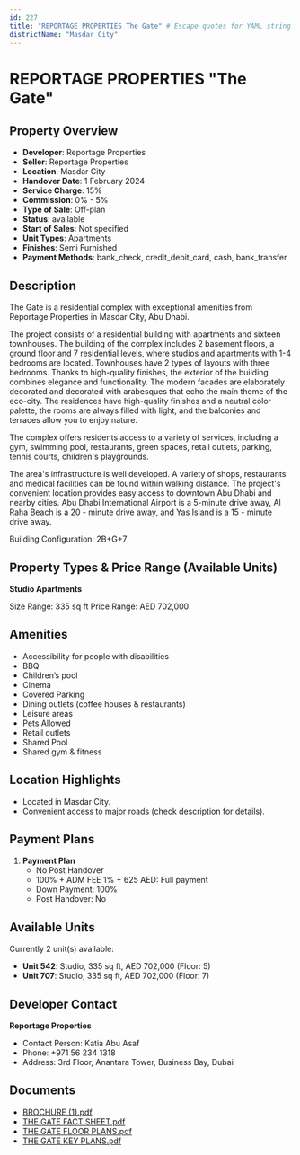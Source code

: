 ```yaml
---
id: 227
title: "REPORTAGE PROPERTIES The Gate" # Escape quotes for YAML string
districtName: "Masdar City"
---
```


# REPORTAGE PROPERTIES "The Gate"

## Property Overview
- **Developer**: Reportage Properties
- **Seller**: Reportage Properties
- **Location**: Masdar City
- **Handover Date**: 1 February 2024
- **Service Charge**: 15%
- **Commission**: 0% - 5%
- **Type of Sale**: Off-plan
- **Status**: available
- **Start of Sales**: Not specified
- **Unit Types**: Apartments
- **Finishes**: Semi Furnished
- **Payment Methods**: bank_check, credit_debit_card, cash, bank_transfer

## Description
The Gate is a residential complex with exceptional amenities from Reportage Properties in Masdar City, Abu Dhabi. 

The project consists of a residential building with apartments and sixteen townhouses. The building of the complex includes 2 basement floors, a ground floor and 7 residential levels, where studios and apartments with 1-4 bedrooms are located. Townhouses have 2 types of layouts with three bedrooms. Thanks to high-quality finishes, the exterior of the building combines elegance and functionality. The modern facades are elaborately decorated and decorated with arabesques that echo the main theme of the eco-city. The residences have high-quality finishes and a neutral color palette, the rooms are always filled with light, and the balconies and terraces allow you to enjoy nature.

The complex offers residents access to a variety of services, including a gym, swimming pool, restaurants, green spaces, retail outlets, parking, tennis courts, children's playgrounds.

The area's infrastructure is well developed. A variety of shops, restaurants and medical facilities can be found within walking distance. The project's convenient location provides easy access to downtown Abu Dhabi and nearby cities. Abu Dhabi International Airport is a 5-minute drive away, Al Raha Beach is a 20 - minute drive away, and Yas Island is a 15 - minute drive away.

Building Configuration: 2B+G+7

## Property Types & Price Range (Available Units)
**Studio Apartments**

Size Range: 335 sq ft
Price Range: AED 702,000

## Amenities
- Accessibility for people with disabilities
- BBQ
- Children’s pool
- Cinema
- Covered Parking
- Dining outlets  (coffee houses & restaurants)
- Leisure areas
- Pets Allowed
- Retail outlets
- Shared Pool
- Shared gym & fitness

## Location Highlights
- Located in Masdar City.
- Convenient access to major roads (check description for details).

## Payment Plans
1. **Payment Plan**
   - No Post Handover
   - 100% + ADM FEE 1% + 625 AED: Full payment
   - Down Payment: 100%
   - Post Handover: No

## Available Units
Currently 2 unit(s) available:
- **Unit 542**: Studio, 335 sq ft, AED 702,000 (Floor: 5)
- **Unit 707**: Studio, 335 sq ft, AED 702,000 (Floor: 7)

## Developer Contact
**Reportage Properties**
- Contact Person: Katia Abu Asaf
- Phone: +971 56 234 1318
- Address: 3rd Floor, Anantara Tower, Business Bay, Dubai

## Documents
- [BROCHURE (1).pdf](https://cdn.geniemap.net/2023/06/22/LBghanqUZSJJV7LMJL3oEAVcB6Yr0vYRRyQ4Fe96.pdf)
- [THE GATE FACT SHEET.pdf](https://cdn.geniemap.net/2025/03/27/ye4qWtgRsPvUDaVv0NW0hGY4hPiYKJ63jwaPQTc9.pdf)
- [THE GATE FLOOR PLANS.pdf](https://cdn.geniemap.net/2025/03/27/YCH3KiJ8zFyBN8mQFaGNBV81nbqCfCO46MzJHmsU.pdf)
- [THE GATE KEY PLANS.pdf](https://cdn.geniemap.net/2025/03/27/2wBiZrRHZNx6bE4ajNAhhW4sRjRJnEoSLjyVN8ba.pdf)
